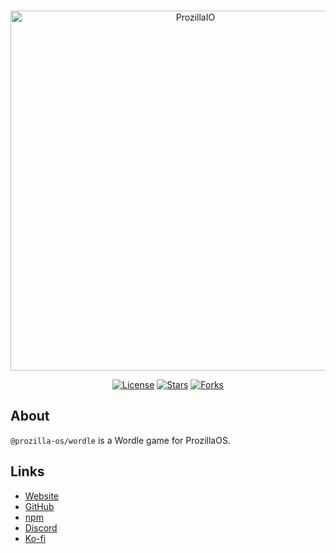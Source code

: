 <div align="center">
	<br />
	<p>
		<a href="https://io.prozilla.dev/"><img src="https://io.prozilla.dev/assets/logo.svg" width="576" alt="ProzillaIO" /></a>
	</p>
	<p>
		<a href="https://github.com/prozilla-os/ProzillaIO/blob/main/LICENSE.md"><img alt="License" src="https://img.shields.io/github/license/prozilla-os/ProzillaIO?style=flat-square&color=FF4D5B&label=License"></a>
		<a href="https://github.com/prozilla-os/ProzillaIO"><img alt="Stars" src="https://img.shields.io/github/stars/prozilla-os/ProzillaIO?style=flat-square&color=FED24C&label=%E2%AD%90"></a>
		<a href="https://github.com/prozilla-os/ProzillaIO"><img alt="Forks" src="https://img.shields.io/github/forks/prozilla-os/ProzillaIO?style=flat-square&color=4D9CFF&label=Forks&logo=github"></a>
	</p>
</div>

## About 

`@prozilla-os/wordle` is a Wordle game for ProzillaOS.

## Links

- [Website][site]
- [GitHub][github]
- [npm][npm]
- [Discord][discord]
- [Ko-fi][ko-fi]

[site]: https://io.prozilla.dev/wordle
[github]: https://github.com/prozilla-os/ProzillaIO/tree/main/packages/games/wordle
[npm]: https://www.npmjs.com/package/@prozilla-os/wordle
[discord]: https://discord.gg/JwbyQP4tdz
[ko-fi]: https://ko-fi.com/prozilla